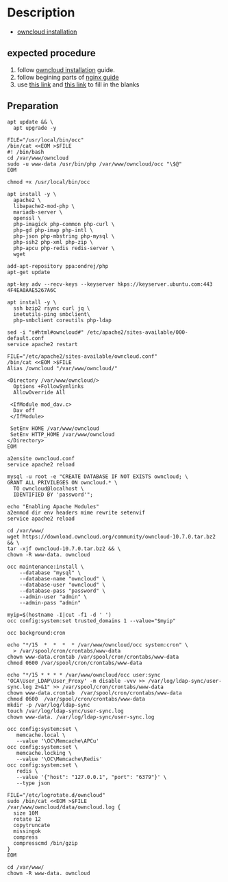 # **Description**

- [owncloud installation](https://doc.owncloud.com/server/admin_manual/installation/quick_guides/ubuntu_20_04.html)

## **expected procedure**

1. follow [owncloud installation](https://doc.owncloud.com/server/admin_manual/installation/quick_guides/ubuntu_20_04.html) guide.
2. follow begining parts of [nginx guide](https://www.digitalocean.com/community/tutorials/how-to-install-nginx-on-ubuntu-20-04)
3. use [this link](https://www.digitalocean.com/community/tutorials/how-to-configure-nginx-as-a-web-server-and-reverse-proxy-for-apache-on-one-ubuntu-20-04-server) and [this link](https://phoenixnap.com/kb/how-to-install-nginx-on-ubuntu-20-04) to fill in the blanks

## **Preparation**

```Shell Scripting
apt update && \
  apt upgrade -y
```

```Shell Scripting
FILE="/usr/local/bin/occ"
/bin/cat <<EOM >$FILE
#! /bin/bash
cd /var/www/owncloud
sudo -u www-data /usr/bin/php /var/www/owncloud/occ "\$@"
EOM
```

```Shell Scripting
chmod +x /usr/local/bin/occ
```

```Shell Scripting
apt install -y \
  apache2 \
  libapache2-mod-php \
  mariadb-server \
  openssl \
  php-imagick php-common php-curl \
  php-gd php-imap php-intl \
  php-json php-mbstring php-mysql \
  php-ssh2 php-xml php-zip \
  php-apcu php-redis redis-server \
  wget
```

```Shell Scripting
add-apt-repository ppa:ondrej/php
apt-get update
```

```Shell Scripting
apt-key adv --recv-keys --keyserver hkps://keyserver.ubuntu.com:443 4F4EA0AAE5267A6C
```

```Shell Scripting
apt install -y \
  ssh bzip2 rsync curl jq \
  inetutils-ping smbclient\
  php-smbclient coreutils php-ldap
```

```Shell Scripting
sed -i "s#html#owncloud#" /etc/apache2/sites-available/000-default.conf
service apache2 restart
```

```Shell Scripting
FILE="/etc/apache2/sites-available/owncloud.conf"
/bin/cat <<EOM >$FILE
Alias /owncloud "/var/www/owncloud/"

<Directory /var/www/owncloud/>
  Options +FollowSymlinks
  AllowOverride All

 <IfModule mod_dav.c>
  Dav off
 </IfModule>

 SetEnv HOME /var/www/owncloud
 SetEnv HTTP_HOME /var/www/owncloud
</Directory>
EOM
```

```Shell Scripting
a2ensite owncloud.conf
service apache2 reload
```

```Shell Scripting
mysql -u root -e "CREATE DATABASE IF NOT EXISTS owncloud; \
GRANT ALL PRIVILEGES ON owncloud.* \
  TO owncloud@localhost \
  IDENTIFIED BY 'password'";
```

```Shell Scripting
echo "Enabling Apache Modules"
a2enmod dir env headers mime rewrite setenvif
service apache2 reload
```

```Shell Scripting
cd /var/www/
wget https://download.owncloud.org/community/owncloud-10.7.0.tar.bz2 && \
tar -xjf owncloud-10.7.0.tar.bz2 && \
chown -R www-data. owncloud
```

```Shell Scripting
occ maintenance:install \
    --database "mysql" \
    --database-name "owncloud" \
    --database-user "owncloud" \
    --database-pass "password" \
    --admin-user "admin" \
    --admin-pass "admin"
```

```Shell Scripting
myip=$(hostname -I|cut -f1 -d ' ')
occ config:system:set trusted_domains 1 --value="$myip"
```

```Shell Scripting
occ background:cron
```

```Shell Scripting
echo "*/15  *  *  *  * /var/www/owncloud/occ system:cron" \
  > /var/spool/cron/crontabs/www-data
chown www-data.crontab /var/spool/cron/crontabs/www-data
chmod 0600 /var/spool/cron/crontabs/www-data
```

```Shell Scripting
echo "*/15 * * * * /var/www/owncloud/occ user:sync 'OCA\User_LDAP\User_Proxy' -m disable -vvv >> /var/log/ldap-sync/user-sync.log 2>&1" >> /var/spool/cron/crontabs/www-data
chown www-data.crontab  /var/spool/cron/crontabs/www-data
chmod 0600  /var/spool/cron/crontabs/www-data
mkdir -p /var/log/ldap-sync
touch /var/log/ldap-sync/user-sync.log
chown www-data. /var/log/ldap-sync/user-sync.log
```

```Shell Scripting
occ config:system:set \
   memcache.local \
   --value '\OC\Memcache\APCu'
occ config:system:set \
   memcache.locking \
   --value '\OC\Memcache\Redis'
occ config:system:set \
   redis \
   --value '{"host": "127.0.0.1", "port": "6379"}' \
   --type json
```

```Shell Scripting
FILE="/etc/logrotate.d/owncloud"
sudo /bin/cat <<EOM >$FILE
/var/www/owncloud/data/owncloud.log {
  size 10M
  rotate 12
  copytruncate
  missingok
  compress
  compresscmd /bin/gzip
}
EOM
```

```Shell Scripting
cd /var/www/
chown -R www-data. owncloud
```

```Shell Scripting

```

```Shell Scripting

```

```Shell Scripting

```

```Shell Scripting

```

```Shell Scripting

```
